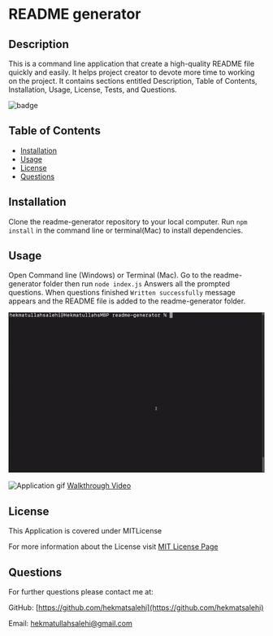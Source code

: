# README generator
## Description
This is a command line application that create a high-quality README file quickly and easily. It helps project creator to devote more time to working on the project. It contains sections entitled Description, Table of Contents, Installation, Usage, License, Tests, and Questions.

![badge](https://img.shields.io/badge/license-MITLicense-brightgreen)
## Table of Contents
* [Installation](#Installation)
* [Usage](#Usage)
* [License](#License)
* [Questions](#Questions)
## Installation
Clone the readme-generator repository to your local computer. Run ```npm install``` in the command line or terminal(Mac) to install dependencies. 
## Usage
Open Command line (Windows) or Terminal (Mac). Go to the readme-generator folder then run ```node index.js``` Answers all the prompted questions. When questions finished ```Written successfully``` message appears and the README file is added to the readme-generator folder.

![Application gif](images/gif1.gif)
 
![Application gif](images/gif2.gif)
[Walkthrough Video](https://drive.google.com/file/d/1S3B8-k4SMppkeeQ-FNlbTv613IrSxRaR/view?usp=sharing) 
## License
This Application is covered under MITLicense

For more information about the License visit [MIT License Page](https://choosealicense.com/licenses/mit/)
## Questions
For further questions please contact me at:

GitHub: [https://github.com/hekmatsalehi](https://github.com/hekmatsalehi)

Email: [hekmatullahsalehi@gmail.com](mailto:hekmatullahsalehi@gmail.com)